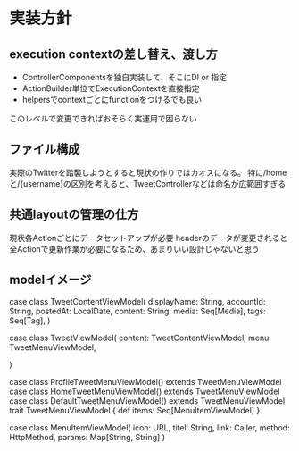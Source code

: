 # 実装方針

## execution contextの差し替え、渡し方

- ControllerComponentsを独自実装して、そこにDI or 指定
- ActionBuilder単位でExecutionContextを直接指定
- helpersでcontextごとにfunctionをつけるでも良い

このレベルで変更できればおそらく実運用で困らない

## ファイル構成

実際のTwitterを踏襲しようとすると現状の作りではカオスになる。
特に/homeと/{username}の区別を考えると、TweetControllerなどは命名が広範囲すぎる

## 共通layoutの管理の仕方

現状各Actionごとにデータセットアップが必要
headerのデータが変更されると全Actionで更新作業が必要になるため、あまりいい設計じゃないと思う


## modelイメージ

case class TweetContentViewModel(
  displayName: String,
  accountId:   String,
  postedAt:    LocalDate,
  content:     String,
  media:       Seq[Media],
  tags:        Seq[Tag],
)

case class TweetViewModel(
  content: TweetContentViewModel,
  menu: TweetMenuViewModel,
  
)

case class ProfileTweetMenuViewModel() extends TweetMenuViewModel
case class HomeTweetMenuViewModel() extends TweetMenuViewModel
case class DefaultTweetMenuViewModel() extends TweetMenuViewModel
trait TweetMenuViewModel {
  def items: Seq[MenuItemViewModel]
}

case class MenuItemViewModel(
  icon:  URL,
  titel: String,
  link:  Caller,
  method: HttpMethod,
  params: Map[String, String]
)

